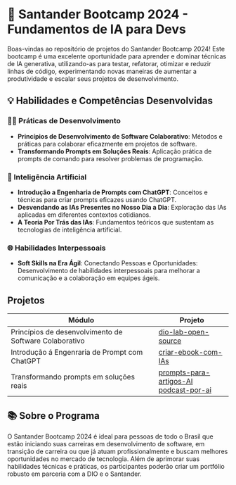 # 🚀 Santander Bootcamp 2024 - Fundamentos de IA para Devs

Boas-vindas ao repositório de projetos do Santander Bootcamp 2024! Este bootcamp é uma excelente oportunidade 
para aprender e dominar técnicas de IA generativa, utilizando-as para testar, refatorar, otimizar e reduzir 
linhas de código, experimentando novas maneiras de aumentar a produtividade e escalar seus projetos de 
desenvolvimento.

## 💡 Habilidades e Competências Desenvolvidas

### 👩‍💻 Práticas de Desenvolvimento

- **Princípios de Desenvolvimento de Software Colaborativo**: Métodos e práticas para colaborar eficazmente em projetos de software.
- **Transformando Prompts em Soluções Reais**: Aplicação prática de prompts de comando para resolver problemas de programação.

### 🤖 Inteligência Artificial

- **Introdução a Engenharia de Prompts com ChatGPT**: Conceitos e técnicas para criar prompts eficazes usando ChatGPT.
- **Desvendando as IAs Presentes no Nosso Dia a Dia**: Exploração das IAs aplicadas em diferentes contextos cotidianos.
- **A Teoria Por Trás das IAs**: Fundamentos teóricos que sustentam as tecnologias de inteligência artificial.

### 🌐 Habilidades Interpessoais

- **Soft Skills na Era Ágil**: Conectando Pessoas e Oportunidades: Desenvolvimento de habilidades interpessoais 
para melhorar a comunicação e a colaboração em equipes ágeis.

## Projetos

| Módulo | Projeto |
|----------|----------|
| Princípios de desenvolvimento de Software Colaborativo   | [dio-lab-open-source](https://github.com/ericshantos/dio-lab-open-source/tree/25619e600e94460d64768cba982ed2744e5acf95) |
| Introdução á Engenraria de Prompt com ChatGPT   | [criar-ebook-com-IAs](https://github.com/ericshantos/Santander-Bootcamp-2024/tree/main/criar-ebook-com-AIs)   |
| Transformando prompts em soluções reais | [prompts-para-artigos-AI](prompts-para-artigos-AI) <br> [podcast-por-ai](podcast-por-ai) |


## 📚 Sobre o Programa

O Santander Bootcamp 2024 é ideal para pessoas de todo o Brasil que estão iniciando suas carreiras em 
desenvolvimento de software, em transição de carreira ou que já atuam profissionalmente e buscam melhores 
oportunidades no mercado de tecnologia. Além de aprimorar suas habilidades técnicas e práticas, os 
participantes poderão criar um portfólio robusto em parceria com a DIO e o Santander.
